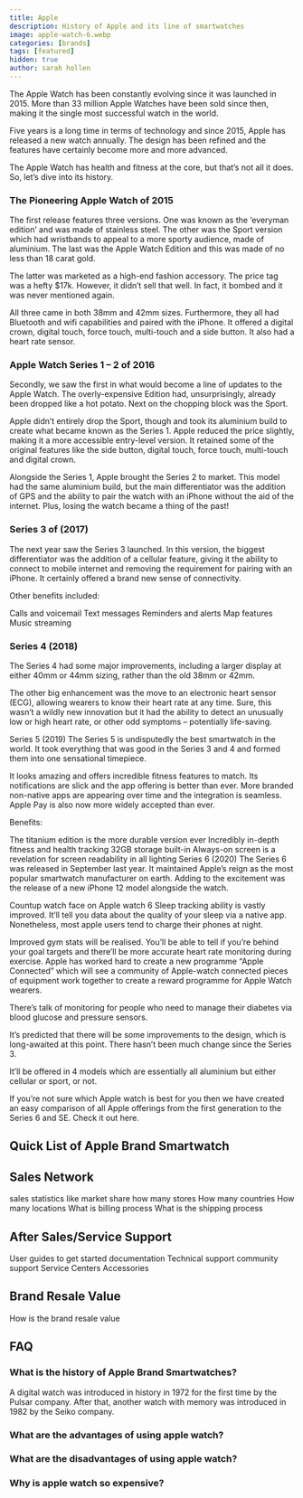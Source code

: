 ```yaml
---
title: Apple
description: History of Apple and its line of smartwatches
image: apple-watch-6.webp
categories: [brands]
tags: [featured]
hidden: true
author: sarah hollen
---
```


The Apple Watch has been constantly evolving since it was launched in 2015. More than 33 million Apple Watches have been sold since then, making it the single most successful watch in the world.

Five years is a long time in terms of technology and since 2015, Apple has released a new watch annually. The design has been refined and the features have certainly become more and more advanced.

The Apple Watch has health and fitness at the core, but that’s not all it does. So, let’s dive into its history.

### The Pioneering Apple Watch of 2015
The first release features three versions. One was known as the ‘everyman edition’ and was made of stainless steel. The other was the Sport version which had wristbands to appeal to a more sporty audience, made of aluminium. The last was the Apple Watch Edition and this was made of no less than 18 carat gold.

The latter was marketed as a high-end fashion accessory. The price tag was a hefty $17k. However, it didn’t sell that well. In fact, it bombed and it was never mentioned again.

All three came in both 38mm and 42mm sizes. Furthermore, they all had Bluetooth and wifi capabilities and paired with the iPhone. It offered a digital crown, digital touch, force touch, multi-touch and a side button. It also had a heart rate sensor.

### Apple Watch Series 1 – 2 of 2016
Secondly, we saw the first in what would become a line of updates to the Apple Watch. The overly-expensive Edition had, unsurprisingly, already been dropped like a hot potato. Next on the chopping block was the Sport.

Apple didn’t entirely drop the Sport, though and took its aluminium build to create what became known as the Series 1. Apple reduced the price slightly, making it a more accessible entry-level version. It retained some of the original features like the side button, digital touch, force touch, multi-touch and digital crown.

Alongside the Series 1, Apple brought the Series 2 to market. This model had the same aluminium build, but the main differentiator was the addition of GPS and the ability to pair the watch with an iPhone without the aid of the internet. Plus, losing the watch became a thing of the past!

### Series 3 of (2017)
The next year saw the Series 3 launched. In this version, the biggest differentiator was the addition of a cellular feature, giving it the ability to connect to mobile internet and removing the requirement for pairing with an iPhone. It certainly offered a brand new sense of connectivity.

Other benefits included:

Calls and voicemail
Text messages
Reminders and alerts
Map features
Music streaming

### Series 4 (2018)
The Series 4 had some major improvements, including a larger display at either 40mm or 44mm sizing, rather than the old 38mm or 42mm.

The other big enhancement was the move to an electronic heart sensor (ECG), allowing wearers to know their heart rate at any time. Sure, this wasn’t a wildly new innovation but it had the ability to detect an unusually low or high heart rate, or other odd symptoms – potentially life-saving.

Series 5 (2019)
The Series 5 is undisputedly the best smartwatch in the world. It took everything that was good in the Series 3 and 4 and formed them into one sensational timepiece.

It looks amazing and offers incredible fitness features to match. Its notifications are slick and the app offering is better than ever. More branded non-native apps are appearing over time and the integration is seamless. Apple Pay is also now more widely accepted than ever.

Benefits:

The titanium edition is the more durable version ever
Incredibly in-depth fitness and health tracking
32GB storage built-in
Always-on screen is a revelation for screen readability in all lighting
Series 6 (2020)
The Series 6 was released in September last year. It maintained Apple’s reign as the most popular smartwatch manufacturer on earth. Adding to the excitement was the release of a new iPhone 12 model alongside the watch.

Countup watch face on Apple watch 6
Sleep tracking ability is vastly improved. It’ll tell you data about the quality of your sleep via a native app. Nonetheless, most apple users tend to charge their phones at night.

Improved gym stats will be realised. You’ll be able to tell if you’re behind your goal targets and there’ll be more accurate heart rate monitoring during exercise. Apple has worked hard to create a new programme “Apple Connected” which will see a community of Apple-watch connected pieces of equipment work together to create a reward programme for Apple Watch wearers.

There’s talk of monitoring for people who need to manage their diabetes via blood glucose and pressure sensors.

It’s predicted that there will be some improvements to the design, which is long-awaited at this point. There hasn’t been much change since the Series 3.

It’ll be offered in 4 models which are essentially all aluminium but either cellular or sport, or not.

If you’re not sure which Apple watch is best for you then we have created an easy comparison of all Apple offerings from the first generation to the Series 6 and SE. Check it out here.

## Quick List of Apple Brand Smartwatch

## Sales Network

sales statistics like market share
how many stores
How many countries
How many locations
What is billing process
What is the shipping process

## After Sales/Service Support

User guides to get started
documentation
Technical support
community support
Service Centers
Accessories

## Brand Resale Value

How is the brand resale value

## FAQ

### What is the history of Apple Brand Smartwatches?

A digital watch was introduced in history in 1972 for the first time by the Pulsar company. After that, another watch with memory was introduced in 1982 by the Seiko company.

### What are the advantages of using apple watch?

### What are the disadvantages of using apple watch?

### Why is apple watch so expensive?

